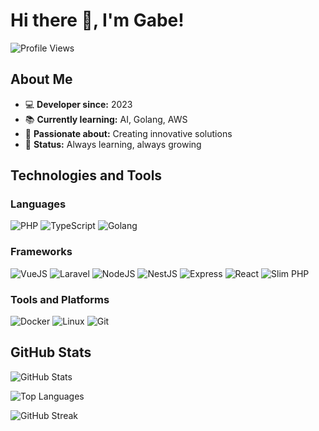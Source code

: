 # Hi there 👋, I'm Gabe!

![Profile Views](https://komarev.com/ghpvc/?username=ebagabe-dev&color=blue)

## About Me

- 💻 **Developer since:** 2023
- 📚 **Currently learning:** AI, Golang, AWS
- 🚀 **Passionate about:** Creating innovative solutions
- 🌱 **Status:** Always learning, always growing

## Technologies and Tools

### Languages
![PHP](https://img.shields.io/badge/PHP-777BB4?style=for-the-badge&logo=php&logoColor=white)
![TypeScript](https://img.shields.io/badge/TypeScript-007ACC?style=for-the-badge&logo=typescript&logoColor=white)
![Golang](https://img.shields.io/badge/Golang-00ADD8?style=for-the-badge&logo=go&logoColor=white)

### Frameworks
![VueJS](https://img.shields.io/badge/VueJS-4FC08D?style=for-the-badge&logo=vue.js&logoColor=white)
![Laravel](https://img.shields.io/badge/Laravel-FF2D20?style=for-the-badge&logo=laravel&logoColor=white)
![NodeJS](https://img.shields.io/badge/NodeJS-339933?style=for-the-badge&logo=node.js&logoColor=white)
![NestJS](https://img.shields.io/badge/NestJS-E0234E?style=for-the-badge&logo=nestjs&logoColor=white)
![Express](https://img.shields.io/badge/Express-000000?style=for-the-badge&logo=express&logoColor=white)
![React](https://img.shields.io/badge/React-61DAFB?style=for-the-badge&logo=react&logoColor=white)
![Slim PHP](https://img.shields.io/badge/Slim%20PHP-74a045?style=for-the-badge&logo=php&logoColor=white)

### Tools and Platforms
![Docker](https://img.shields.io/badge/Docker-2496ED?style=for-the-badge&logo=docker&logoColor=white)
![Linux](https://img.shields.io/badge/Linux-FCC624?style=for-the-badge&logo=linux&logoColor=black)
![Git](https://img.shields.io/badge/Git-F05032?style=for-the-badge&logo=git&logoColor=white)

## GitHub Stats

![GitHub Stats](https://github-readme-stats.vercel.app/api?username=ebagabe-dev&show_icons=true&theme=radical&hide_border=true&count_private=true)

![Top Languages](https://github-readme-stats.vercel.app/api/top-langs/?username=ebagabe-dev&layout=compact&theme=radical&hide_border=true&langs_count=10)

![GitHub Streak](https://github-readme-streak-stats.herokuapp.com/?user=ebagabe-dev&theme=radical&hide_border=true)
